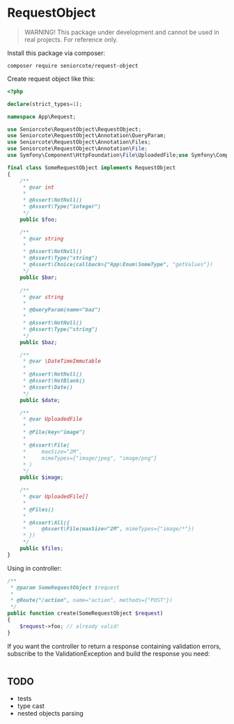 # RequestObject

> WARNING! This package under development and cannot be used in real projects. For reference only.

Install this package via composer:

```
composer require seniorcote/request-object
```

Create request object like this:

```php
<?php

declare(strict_types=1);

namespace App\Request;

use Seniorcote\RequestObject\RequestObject;
use Seniorcote\RequestObject\Annotation\QueryParam;
use Seniorcote\RequestObject\Annotation\Files;
use Seniorcote\RequestObject\Annotation\File;
use Symfony\Component\HttpFoundation\File\UploadedFile;use Symfony\Component\Validator\Constraints as Assert;

final class SomeRequestObject implements RequestObject
{
    /**
     * @var int
     *
     * @Assert\NotNull()
     * @Assert\Type("integer")
     */
    public $foo;

    /**
     * @var string
     *
     * @Assert\NotNull()
     * @Assert\Type("string")
     * @Assert\Choice(callback={"App\Enum\SomeType", "getValues"})
     */
    public $bar;
    
    /**
     * @var string
     * 
     * @QueryParam(name="baz")
     * 
     * @Assert\NotNull()
     * @Assert\Type("string")
     */
    public $baz;

    /**
     * @var \DateTimeImmutable
     * 
     * @Assert\NotNull()
     * @Assert\NotBlank()
     * @Assert\Date()
     */
    public $date;

    /**
     * @var UploadedFile
     * 
     * @File(key="image")
     * 
     * @Assert\File(
     *     maxSize="2M",
     *     mimeTypes={"image/jpeg", "image/png"}
     * )
     */
    public $image;

    /**
     * @var UploadedFile[]
     * 
     * @Files()
     * 
     * @Assert\All({
     *     @Assert\File(maxSize="2M", mimeTypes={"image/*"})    
     * })
     */
    public $files;
}
```

Using in controller:

```php
/**
 * @param SomeRequestObject $request
 *
 * @Route("/action", name="action", methods={"POST"})
 */
public function create(SomeRequestObject $request)
{
    $request->foo; // already valid!
}
```

If you want the controller to return a response containing validation errors, subscribe to the ValidationException and build the response you need:

```php
```

## TODO

- tests
- type cast
- nested objects parsing
